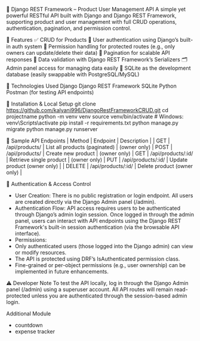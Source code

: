 🧰 Django REST Framework – Product User Management API
A simple yet powerful RESTful API built with Django and Django REST Framework, supporting product and user management with full CRUD operations, authentication, pagination, and permission control.

🚀 Features
✅ CRUD for Products
🔐 User authentication using Django’s built-in auth system
🛂 Permission handling for protected routes (e.g., only owners can update/delete their data)
🔢 Pagination for scalable API responses
🧪 Data validation with Django REST Framework’s Serializers
🗂 Admin panel access for managing data easily
💾 SQLite as the development database (easily swappable with PostgreSQL/MySQL)

🧱 Technologies Used
  Django
  Django REST Framework
  SQLite
  Python
  Postman (for testing API endpoints)
  
🧪 Installation & Local Setup
git clone https://github.com/kalyani996/DjangoRestFrameworkCRUD.git
cd projectname
python -m venv venv
source venv/bin/activate  # Windows: venv\Scripts\activate
pip install -r requirements.txt
python manage.py migrate
python manage.py runserver

🧪 Sample API Endpoints
| Method | Endpoint | Description | 
| GET | /api/products/ | List all products (paginated) | (owner only)
| POST | /api/products/ | Create new product | (owner only)
| GET | /api/products/:id/ | Retrieve single product | (owner only)
| PUT | /api/products/:id/ | Update product (owner only) | 
| DELETE | /api/products/:id/ | Delete product (owner only) | 

🔐 Authentication & Access Control
- User Creation:
  There is no public registration or login endpoint.
  All users are created directly via the Django Admin panel (/admin).
- Authentication Flow:
  API access requires users to be authenticated through Django’s admin login session. Once logged in through the admin panel, users can interact with API endpoints using the   Django REST Framework's built-in session authentication (via the browsable API interface).
- Permissions:
- Only authenticated users (those logged into the Django admin) can view or modify resources.
- The API is protected using DRF’s IsAuthenticated permission class.
- Fine-grained or per-object permissions (e.g., user ownership) can be implemented in future enhancements.

⚠️ Developer Note
To test the API locally, log in through the Django Admin panel (/admin) using a superuser account. All API routes will remain read-protected unless you are authenticated through the session-based admin login.

Additional Module
- countdown
- expense tracker


